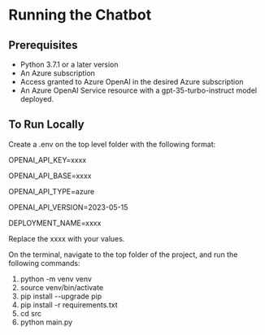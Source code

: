 # Running the Chatbot

## Prerequisites
- Python 3.7.1 or a later version
- An Azure subscription
- Access granted to Azure OpenAI in the desired Azure subscription
- An Azure OpenAI Service resource with a gpt-35-turbo-instruct model deployed.

## To Run Locally
Create a .env on the top level folder with the following format:

OPENAI_API_KEY=xxxx

OPENAI_API_BASE=xxxx

OPENAI_API_TYPE=azure

OPENAI_API_VERSION=2023-05-15

DEPLOYMENT_NAME=xxxx

Replace the xxxx with your values.

On the terminal, navigate to the top folder of the project, and run the following commands:
1. python -m venv venv
2. source venv/bin/activate
3. pip install --upgrade pip
4. pip install -r requirements.txt
5. cd src
6. python main.py
